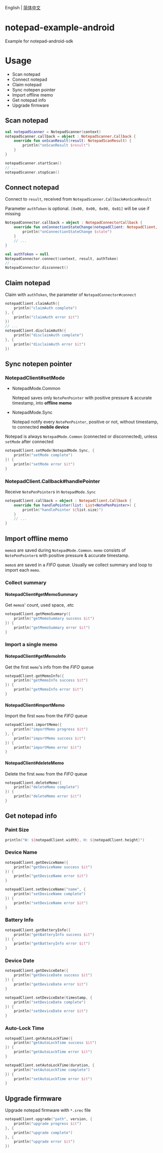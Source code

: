 English | [简体中文](./README-CN.md)

# notepad-example-android
Example for notepad-android-sdk

# Usage
- Scan notepad
- Connect notepad
- Claim notepad
- Sync notepen pointer
- Import offline memo
- Get notepad info
- Upgrade firmware

## Scan notepad

```kotlin
val notepadScanner = NotepadScanner(context)
notepadScanner.callback = object : NotepadScanner.Callback {
    override fun onScanResult(result: NotepadScanResult) {
        println("onScanResult $result")
    }
}

notepadScanner.startScan()
// ...
notepadScanner.stopScan()
```

## Connect notepad

Connect to `result`, received from `NotepadScanner.Callback#onScanResult`

Parameter `authToken` is optional. `[0x00, 0x00, 0x00, 0x01]` will be use if missing

```kotlin
NotepadConnector.callback = object : NotepadConnectorCallback {
    override fun onConnectionStateChange(notepadClient: NotepadClient, state: ConnectionState) {
        println("onConnectionStateChange $state")
    }
    // ...
}

val authToken = null
NotepadConnector.connect(context, result, authToken)
// ...
NotepadConnector.disconnect()
```

## Claim notepad

Claim with `authToken`, the parameter of `NotepadConnector#connect`

```kotlin
notepadClient.claimAuth({
    println("claimAuth complete")
}, {
    println("claimAuth error $it")
})
// ...
notepadClient.disclaimAuth({
    println("disclaimAuth complete")
}, {
    println("disclaimAuth error $it")
})
```

## Sync notepen pointer

### NotepadClient#setMode

- NotepadMode.Common

    Notepad saves only `NotePenPointer` with positive pressure & accurate timestamp, into **offline memo** 
    
- NotepadMode.Sync

    Notepad notify every `NotePenPointer`, positive or not, without timestamp, to connected **mobile device**

Notepad is always `NotepadMode.Common` (connected or disconnected), unless `setMode` after connected

```kotlin
notepadClient.setMode(NotepadMode.Sync, {
    println("setMode complete")
}) {
    println("setMode error $it")
}
```

### NotepadClient.Callback#handlePointer

Receive `NotePenPointer`s in `NotepadMode.Sync`

```kotlin
notepadClient.callback = object : NotepadClient.Callback {
    override fun handlePointer(list: List<NotePenPointer>) {
        println("handlePointer ${list.size}")
    }
    // ...
}
```

## Import offline memo

`memo`s are saved during `NotepadMode.Common`. `memo` consists of `NotePenPointer`s with positive pressure & accurate timestamp.

`memo`s are saved in a *FIFO* queue. Usually we collect summary and loop to import each `memo`. 

### Collect summary

#### NotepadClient#getMemoSummary

Get `memo`s' count, used space, .etc

```kotlin
notepadClient.getMemoSummary({
    println("getMemoSummary success $it")
}) {
    println("getMemoSummary error $it")
}
```

### Import a single memo

#### NotepadClient#getMemoInfo

Get the first `memo`'s info from the *FIFO* queue

```kotlin
notepadClient.getMemoInfo({
    println("getMemoInfo success $it")
}) {
    println("getMemoInfo error $it")
}
```

#### NotepadClient#importMemo

Import the first `memo` from the *FIFO* queue

```kotlin
notepadClient.importMemo({
    println("importMemo progress $it")
}, {
    println("importMemo success $it")
}) {
    println("importMemo error $it")
}
```

#### NotepadClient#deleteMemo

Delete the first `memo` from the *FIFO* queue

```kotlin
notepadClient.deleteMemo({
    println("deleteMemo complete")
}) {
    println("deleteMemo error $it")
}
```

## Get notepad info

### Paint Size

```kotlin
println("W: ${notepadClient.width}, H: ${notepadClient.height}")
```

### Device Name

```kotlin
notepadClient.getDeviceName({
    println("getDeviceName success $it")
}) {
    println("getDeviceName error $it")
}

notepadClient.setDeviceName("name", {
    println("setDeviceName complete")
}) {
    println("setDeviceName error $it")
}
```

### Battery Info

```kotlin
notepadClient.getBatteryInfo({
    println("getBatteryInfo success $it")
}) {
    println("getBatteryInfo error $it")
}
```

### Device Date

```kotlin
notepadClient.getDeviceDate({
    println("getDeviceDate success $it")
}) {
    println("getDeviceDate error $it")
}

notepadClient.setDeviceDate(timestamp, {
    println("setDeviceDate complete")
}) {
    println("setDeviceDate error $it")
}
```

### Auto-Lock Time

```kotlin
notepadClient.getAutoLockTime({
    println("getAutoLockTime success $it")
}) {
    println("getAutoLockTime error $it")
}

notepadClient.setAutoLockTime(duration, {
    println("setAutoLockTime complete")
}) {
    println("setAutoLockTime error $it")
}
```

## Upgrade firmware

Upgrade notepad firmware with `*.srec` file

```kotlin
notepadClient.upgrade("path", version, {
    println("upgrade progress $it")
}, {
    println("upgrade complete")
}, {
    println("upgrade error $it")
})
```
